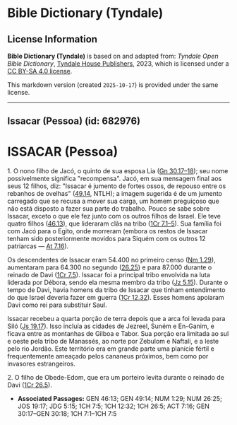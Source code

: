 # Bible Dictionary (Tyndale)

## License Information

**Bible Dictionary (Tyndale)** is based on and adapted from: _Tyndale Open Bible Dictionary_, [Tyndale House Publishers](https://tyndaleopenresources.com/), 2023, which is licensed under a [CC BY-SA 4.0 license](https://creativecommons.org/licenses/by-sa/4.0/legalcode.en).

This markdown version (created `2025-10-17`) is provided under the same license.



--------------------------------

## Issacar (Pessoa) (id: 682976)

ISSACAR (Pessoa)
================

1\. O nono filho de Jacó, o quinto de sua esposa Lia ([Gn 30\.17–18](https://ref.ly/Gen30:17-Gen30:18)); seu nome possivelmente significa "recompensa". Jacó, em sua mensagem final aos seus 12 filhos, diz: "Issacar é jumento de fortes ossos, de repouso entre os rebanhos de ovelhas" ([49\.14](https://ref.ly/Gen49:14), NTLH); a imagem sugerida é de um jumento carregado que se recusa a mover sua carga, um homem preguiçoso que não está disposto a fazer sua parte do trabalho. Pouco se sabe sobre Issacar, exceto o que ele fez junto com os outros filhos de Israel. Ele teve quatro filhos ([46\.13](https://ref.ly/Gen46:13)), que lideraram clãs na tribo ([1Cr 7\.1–5](https://ref.ly/1Chr7:1-1Chr7:5)). Sua família foi com Jacó para o Egito, onde morreram (embora os restos de Issacar tenham sido posteriormente movidos para Siquém com os outros 12 patriarcas — [At 7\.16](https://ref.ly/Acts7:16)).

Os descendentes de Issacar eram 54\.400 no primeiro censo ([Nm 1\.29](https://ref.ly/Num1:29)), aumentaram para 64\.300 no segundo ([26\.25](https://ref.ly/Num26:25)) e para 87\.000 durante o reinado de Davi ([1Cr 7\.5](https://ref.ly/1Chr7:5)). Issacar foi a principal tribo envolvida na luta liderada por Débora, sendo ela mesma membro da tribo ([Jz 5\.15](https://ref.ly/Judg5:15)). Durante o tempo de Davi, havia homens da tribo de Issacar que tinham entendimento do que Israel deveria fazer em guerra ([1Cr 12\.32](https://ref.ly/1Chr12:32)). Esses homens apoiaram Davi como rei para substituir Saul.

Issacar recebeu a quarta porção de terra depois que a arca foi levada para Siló ([Js 19\.17](https://ref.ly/Josh19:17)). Isso incluía as cidades de Jezreel, Suném e En\-Ganim, e ficava entre as montanhas de Gilboa e Tabor. Sua porção era limitada ao sul e oeste pela tribo de Manassés, ao norte por Zebulom e Naftali, e a leste pelo rio Jordão. Este território era em grande parte uma planície fértil e frequentemente ameaçado pelos cananeus próximos, bem como por invasores estrangeiros.

2\. O filho de Obede\-Edom, que era um porteiro levita durante o reinado de Davi ([1Cr 26\.5](https://ref.ly/1Chr26:5)).

* **Associated Passages:** GEN 46:13; GEN 49:14; NUM 1:29; NUM 26:25; JOS 19:17; JDG 5:15; 1CH 7:5; 1CH 12:32; 1CH 26:5; ACT 7:16; GEN 30:17–GEN 30:18; 1CH 7:1–1CH 7:5

